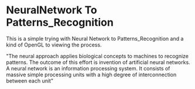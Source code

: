 # NeuralNetwork To Patterns_Recognition

This is a simple trying with Neural Network to Patterns_Recognition and a kind of OpenGL to viewing the process.

"The neural approach applies biological concepts to machines to recognize patterns. The outcome of this effort is invention of artificial neural networks. A neural network is an information processing system. It consists of massive simple processing units with a high degree of interconnection between each unit"

